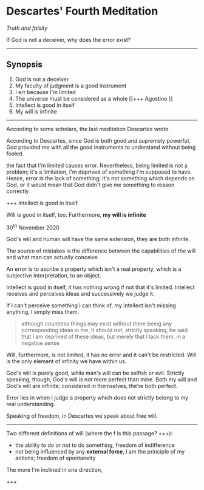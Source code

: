 # Descartes' Fourth Meditation

*Truth and falsity*

If God is not a deceiver, why does the error exist?

---

## Synopsis

1. God is not a deceiver
1. My faculty of judgment is a good instrument
1. I err because I'm limited
1. The universe must be considered as a whole \[\[+++ Agostino \]\]
1. Intellect is good in itself
1. My will is infinite

---

According to some scholars, the last meditation Descartes wrote.

According to Descartes, since God is both good and supremely powerful, God provided me with all the good instruments to understand without being fooled.

the fact that I'm limited causes error. Nevertheless, being limited is not a problem; it's a limitation, I'm deprived of something I'm supposed to have. Hence, error is the lack of something; it's not something which depends on God, or it would mean that God didn't give me something to reason correctly

+++ intellect is good in itself

Will is good in itself, too. Furthermore, **my will is infinite**

<p class="date">30<sup>th</sup> November 2020</p>

God's will and human will have the same extension, they are both infinite.

The source of mistakes is the difference between the capabilities of the will and what man can actually conceive.

An error is to ascribe a property which isn't a real property, which is a subjective interpretation, to an object.

Intellect is good in itself, it has nothing wrong if not that it's limited. Intellect receives and perceives ideas and successively we judge it.

If I can't perceive something I can think of, my intellect isn't missing anything, I simply miss them.

> although countless things may exist without there being any corresponding ideas in me, it should not, strictly speaking, be said that I am deprived of these ideas, but merely that I lack them, in a negative sense

Will, furthermore, is not limited, it has no error and it can't be restricted. Will is the only element of infinity we have within us.

God's will is purely good, while man's will can be selfish or evil. Strictly speaking, though, God's will is not more perfect than mine. Both my will and God's will are infinite; considered in themselves, the're both perfect.

Error lies in when I judge a property which does not strictly belong to my real understanding.

Speaking of freedom, in Descartes we speak about free will. 

---

Two different definitions of will (where the f is this passage? +++):
- the ability to do or not to do something, freedom of indifference
- not being influenced by any **external force**, I am the principle of my actions;  freedom of spontaneity

The more I'm inclined in one direction,

+++